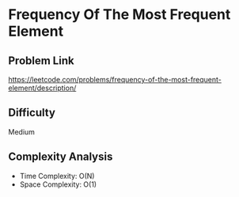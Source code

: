# Frequency Of The Most Frequent Element

## Problem Link

https://leetcode.com/problems/frequency-of-the-most-frequent-element/description/

## Difficulty

Medium

## Complexity Analysis

* Time Complexity: O(N)
* Space Complexity: O(1)
